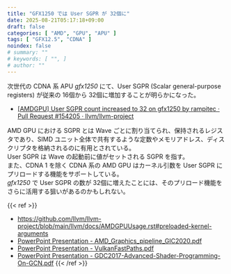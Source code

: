 ```yaml
---
title: "GFX1250 では User SGPR が 32個に"
date: 2025-08-21T05:17:18+09:00
draft: false
categories: [ "AMD", "GPU", "APU" ]
tags: [ "GFX12.5", "CDNA" ]
noindex: false
# summary: ""
# keywords: [ "", ]
# author: ""
---
```


次世代の CDNA 系 APU *gfx1250* にて、User SGPR (Scalar general-purpose registers) が従来の 16個から 32個に増加することが明らかになった。  

 * [[AMDGPU] User SGPR count increased to 32 on gfx1250 by rampitec · Pull Request #154205 · llvm/llvm-project](https://github.com/llvm/llvm-project/pull/154205)

AMD GPU における SGPR とは Wave ごとに割り当てられ、保持されるレジスタであり、SIMD ユニット全体で共有するような定数やメモリアドレス、ディスクリプタを格納されるのに有用とされている。  
User SGPR は Wave の起動前に値がセットされる SGPR を指す。  
また、CDNA 1 を除く CDNA 系の AMD GPU はカーネル引数を User SGPR にプリロードする機能をサポートしている。  
*gfx1250* で User SGPR の数が 32個に増えたことには、そのプリロード機能をさらに活用する狙いがあるのかもしれない。  

{{< ref >}}
 * <https://github.com/llvm/llvm-project/blob/main/llvm/docs/AMDGPUUsage.rst#preloaded-kernel-arguments>
 * [PowerPoint Presentation - AMD_Graphics_pipeline_GIC2020.pdf](https://gpuopen.com/download/AMD_Graphics_pipeline_GIC2020.pdf)
 * [PowerPoint Presentation - VulkanFastPaths.pdf](https://gpuopen.com/download/VulkanFastPaths.pdf)
 * [PowerPoint Presentation - GDC2017-Advanced-Shader-Programming-On-GCN.pdf](https://gpuopen.com/download/GDC2017-Advanced-Shader-Programming-On-GCN.pdf)
{{< /ref >}}
